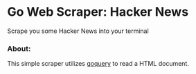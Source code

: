 # Go Web Scraper: Hacker News

Scrape you some Hacker News into your terminal

### About:

This simple scraper utilizes [goquery](https://github.com/PuerkitoBio/goquery) to read a HTML document.

